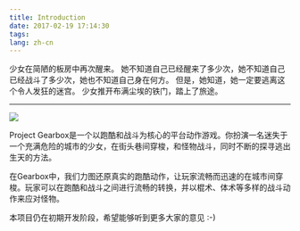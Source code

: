 ```yaml
---
title: Introduction
date: 2017-02-19 17:14:30
tags:
lang: zh-cn
---
```



少女在简陋的板房中再次醒来。
她不知道自己已经醒来了多少次，她不知道自己已经战斗了多少次，她也不知道自己身在何方。
但是，她知道，她一定要逃离这个令人发狂的迷宫。
少女推开布满尘埃的铁门，踏上了旅途。

-----

![](/img/concept-0.jpg)

Project Gearbox是一个以跑酷和战斗为核心的平台动作游戏。你扮演一名迷失于一个充满危险的城市的少女，在街头巷间穿梭，和怪物战斗，同时不断的探寻逃出生天的方法。

在Gearbox中，我们力图还原真实的跑酷动作，让玩家流畅而迅速的在城市间穿梭。玩家可以在跑酷和战斗之间进行流畅的转换，并以棍术、体术等多样的战斗动作来应对怪物。

本项目仍在初期开发阶段，希望能够听到更多大家的意见 :-)